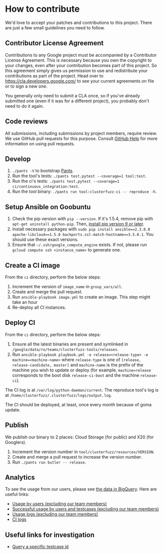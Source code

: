 How to contribute
====================================

We'd love to accept your patches and contributions to this project. There are
just a few small guidelines you need to follow.


Contributor License Agreement
---------------------------------

Contributions to any Google project must be accompanied by a Contributor License
Agreement. This is necessary because you own the copyright to your changes, even
after your contribution becomes part of this project. So this agreement simply
gives us permission to use and redistribute your contributions as part of the
project. Head over to <https://cla.developers.google.com/> to see your current
agreements on file or to sign a new one.

You generally only need to submit a CLA once, so if you've already submitted one
(even if it was for a different project), you probably don't need to do it
again.


Code reviews
--------------

All submissions, including submissions by project members, require review. We
use GitHub pull requests for this purpose. Consult [GitHub Help] for more
information on using pull requests.

[GitHub Help]: https://help.github.com/articles/about-pull-requests/


Develop
------------

1. `./pants -V` to bootstrap [Pants](http://www.pantsbuild.org/).
2. Run the tool's tests: `./pants test.pytest --coverage=1 tool:test`.
3. Run the ci's tests: `./pants test.pytest --coverage=1 ci/continuous_integration:test`.
4. Run the tool binary: `./pants run tool:clusterfuzz-ci -- reproduce -h`.


Setup Ansible on Goobuntu
---------------------------

1. Check the pip version with `pip --version`. If it's 1.5.4, remove pip with
   `apt-get uninstall python-pip`. Then, [install pip version 9 or
   later](https://pip.pypa.io/en/stable/installing/#installing-with-get-pip-py).
2. Install necessary packages with `sudo pip install ansible==2.3.0.0
   apache-libcloud==1.5.0 backports.ssl-match-hostname==3.5.0.1`. You should use
   these exact versions.
3. Ensure that `~/.ssh/google_compute_engine` exists. If not, please run `gcloud
   compute ssh <instance_name>` to generate one.


Create a CI image
------------------

From the `ci` directory, perform the below steps:

1. Increment the version of `image_name` in `group_vars/all`.
2. Create and merge the pull request.
3. Run `ansible-playbook image.yml` to create an image. This step might take an
   hour
4. Re-deploy all CI instances.


Deploy CI
------------

From the `ci` directory, perform the below steps:

1. Ensure all the latest binaries are present and symlinked in
   `/google/data/ro/teams/clusterfuzz-tools/releases`.
2. Run `ansible-playbook playbook.yml -e release=<release-type> -e machine=<machine-name>`
   where `release-type` is one of `[release, release-candidate, master]` and
   `machine-name` is the prefix of the machine you wish to update or deploy
   (for example, `machine=release` corresponds to the boot disk
   `release-ci-boot` and the machine `release-ci`).

The CI log is at `/var/log/python-daemon/current`. The reproduce tool's log is
at `/home/clusterfuzz/.clusterfuzz/logs/output.log`.

The CI should be deployed, at least, once every month because of goma update.


Publish
----------

We publish our binary to 2 places: Cloud Storage (for public) and X20 (for Googlers).

1. Increment the version number in `tool/clusterfuzz/resources/VERSION`.
2. Create and merge a pull request to increase the version number.
3. Run `./pants run butler -- release`.


Analytics
--------------

To see the usage from our users, please see [the data in BigQuery](https://bigquery.cloud.google.com/table/clusterfuzz-tools:usage.client_20170612).
Here are useful links:

- [Usage by users (excluding our team
  members)](https://bigquery.cloud.google.com/savedquery/981641712411:20b7242585c1470f8a485eb1ce3be37a)
- [Successful usage by users and testcases (excluding our team
  members)](https://bigquery.cloud.google.com/savedquery/981641712411:e8ec7ebcc9304eb7aba83375e18a974e)
- [Usage logs (excluding
  our team
  members)](https://pantheon.corp.google.com/logs/viewer?project=clusterfuzz-tools&organizationId=433637338589&minLogLevel=0&expandAll=false&resource=project&logName=projects%2Fclusterfuzz-tools%2Flogs%2Fclient&advancedFilter=resource.type%3D%22project%22%0AlogName%3D%22projects%2Fclusterfuzz-tools%2Flogs%2Fclient%22%0AjsonPayload.user!%3D%22CI%22%0AjsonPayload.user!%3D%22tanin%22%0AjsonPayload.user!%3D%22aarya%22%0AjsonPayload.user!%3D%22clusterfuzz%22%0AjsonPayload.user!%3D%22ochang%22%0AjsonPayload.user!%3D%22mmoroz%22%0AjsonPayload.user!%3D%22mbarbella%22%0AjsonPayload.user!%3D%22tjbecker%22%0AjsonPayload.user!%3D%22everestmz%22)
- [CI
  logs](https://pantheon.corp.google.com/logs/viewer?project=clusterfuzz-tools&organizationId=433637338589&minLogLevel=0&expandAll=false&resource=project&logName=projects%2Fclusterfuzz-tools%2Flogs%2Fci)


Useful links for investigation
-----------------------------------

- [Query a specific testcase
  id](https://bigquery.cloud.google.com/savedquery/981641712411:dc2e55b3c47a440a96637a18ee98986b)
